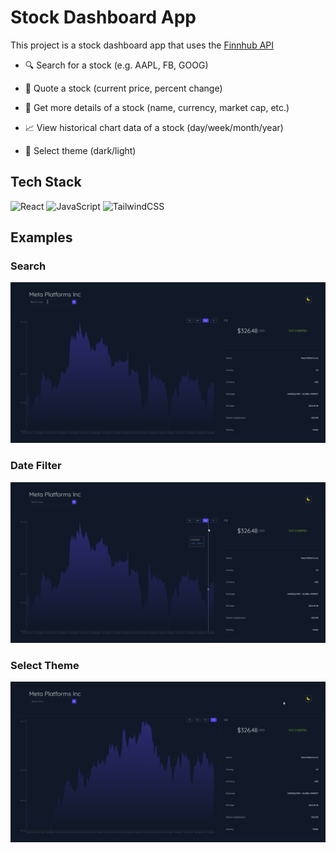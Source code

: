 # Stock Dashboard App
This project is a stock dashboard app that uses the [Finnhub API](https://finnhub.io/)

- 🔍 Search for a stock (e.g. AAPL, FB, GOOG)

- 💸 Quote a stock (current price, percent change)

- 📝 Get more details of a stock (name, currency, market cap, etc.)

- 📈 View historical chart data of a stock (day/week/month/year)

- 🌙 Select theme (dark/light)


## Tech Stack
<img alt="React" src="https://img.shields.io/badge/react-%2320232a.svg?style=for-the-badge&logo=react&logoColor=%2361DAFB"/> <img alt="JavaScript" src="https://img.shields.io/badge/javascript-%23323330.svg?style=for-the-badge&logo=javascript&logoColor=%23F7DF1E"/> ![TailwindCSS](https://img.shields.io/badge/tailwindcss-%2338B2AC.svg?style=for-the-badge&logo=tailwind-css&logoColor=white)


## Examples

### Search
<img src="./src/assets/search.gif" />

### Date Filter
<img src="./src/assets/date-filter.gif" />

### Select Theme
<img src="./src/assets/theme.gif" />
